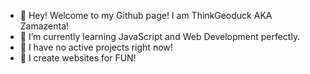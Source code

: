 - 👋 Hey! Welcome to my Github page! I am ThinkGeoduck
AKA Zamazenta!
- 🌱 I’m currently learning JavaScript and Web Development perfectly.
- 🔨 I have no active projects right now!
- 💾 I create websites for FUN!

<!---
ThinkGeoduck/ThinkGeoduck is a ✨ special ✨ repository because its `README.md` (this file) appears on your GitHub profile.
You can click the Preview link to take a look at your changes.
--->
